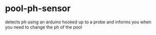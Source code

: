 # pool-ph-sensor
detects ph using an arduino hooked up to a probe and informs you when you need to change the ph of the pool
